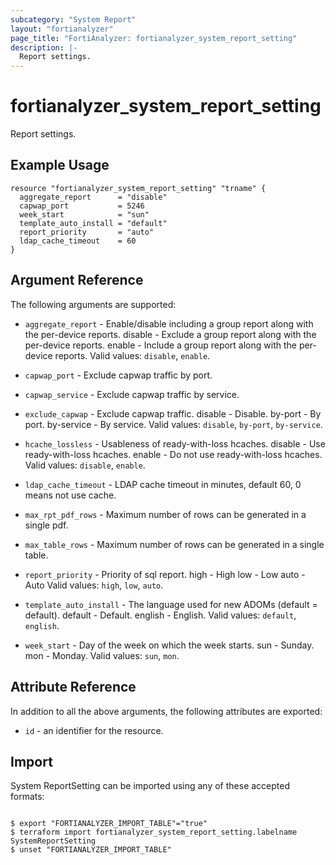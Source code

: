 ```yaml
---
subcategory: "System Report"
layout: "fortianalyzer"
page_title: "FortiAnalyzer: fortianalyzer_system_report_setting"
description: |-
  Report settings.
---
```


# fortianalyzer_system_report_setting
Report settings.

## Example Usage

```hcl
resource "fortianalyzer_system_report_setting" "trname" {
  aggregate_report      = "disable"
  capwap_port           = 5246
  week_start            = "sun"
  template_auto_install = "default"
  report_priority       = "auto"
  ldap_cache_timeout    = 60
}
```

## Argument Reference


The following arguments are supported:


* `aggregate_report` - Enable/disable including a group report along with the per-device reports. disable - Exclude a group report along with the per-device reports. enable - Include a group report along with the per-device reports. Valid values: `disable`, `enable`.

* `capwap_port` - Exclude capwap traffic by port.
* `capwap_service` - Exclude capwap traffic by service.
* `exclude_capwap` - Exclude capwap traffic. disable - Disable. by-port - By port. by-service - By service. Valid values: `disable`, `by-port`, `by-service`.

* `hcache_lossless` - Usableness of ready-with-loss hcaches. disable - Use ready-with-loss hcaches. enable - Do not use ready-with-loss hcaches. Valid values: `disable`, `enable`.

* `ldap_cache_timeout` - LDAP cache timeout in minutes, default 60, 0 means not use cache.
* `max_rpt_pdf_rows` - Maximum number of rows can be generated in a single pdf.
* `max_table_rows` - Maximum number of rows can be generated in a single table.
* `report_priority` - Priority of sql report. high - High low - Low auto - Auto Valid values: `high`, `low`, `auto`.

* `template_auto_install` - The language used for new ADOMs (default = default). default - Default. english - English. Valid values: `default`, `english`.

* `week_start` - Day of the week on which the week starts. sun - Sunday. mon - Monday. Valid values: `sun`, `mon`.



## Attribute Reference

In addition to all the above arguments, the following attributes are exported:
* `id` - an identifier for the resource.

## Import

System ReportSetting can be imported using any of these accepted formats:
```

$ export "FORTIANALYZER_IMPORT_TABLE"="true"
$ terraform import fortianalyzer_system_report_setting.labelname SystemReportSetting
$ unset "FORTIANALYZER_IMPORT_TABLE"
```

